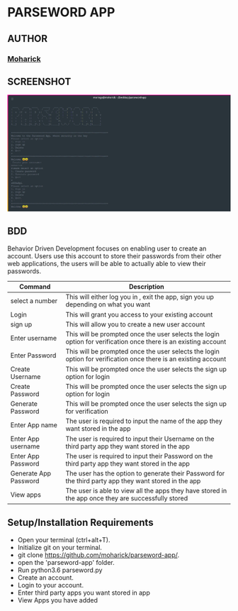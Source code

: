 # PARSEWORD APP

## AUTHOR
### [Moharick](https://github.com/moharick)

## SCREENSHOT
<img src="https://github.com/moharick/parseword-app/blob/master/parseword-app/image/parseword.png" width="1000">

## BDD

Behavior Driven Development focuses on enabling user to create an account. Users use this account to store their passwords from their other web applications, the users will be able to actually able to view their passwords.


| Command            | Description|
|--------------------|------------|
| select a number| This will either log you in , exit the app, sign you up depending on what you want|
| Login| This will grant you access to your existing account|
| sign up| This will allow you to create a new user account|
| Enter username| This will be prompted once the user selects the login option for verification once there is an existing account|
| Enter Password| This will be prompted once the user selects the login option for verification once there is an existing account|
| Create Username| This will be prompted once the user selects the sign up option for login|
| Create  Password| This will be prompted once the user selects the sign up option for login|
| Generate Password| This will be prompted once the user selects the sign up  for verification|
| Enter App name| The user is required to input the name of the app they want stored in the app|
| Enter App username| The user is required to input their Username  on the third party app they want stored in the app|
| Enter App Password| The user is required to input their Password on the third party app they want stored in the app|
|Generate App Password | The user has the option  to generate their Password for the third party app they want stored in the app|
| View apps | The user is able to view all the apps they have stored in the app once they are successfully stored|

## Setup/Installation Requirements

-   Open your terminal (ctrl+alt+T).
-   Initialize git on your terminal.
-   git clone <https://github.com/moharick/parseword-app/>.
-   open the 'parseword-app' folder.
-   Run python3.6 parseword.py
-   Create an account.
-   Login to your account.
-   Enter third party apps you want stored in app
-   View Apps you have added 